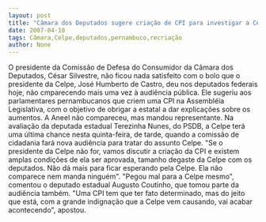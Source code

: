 ```yaml
---
layout: post
title: "Câmara dos Deputados sugere criação de CPI para investigar a Celpe em Pernambuco"
date: 2007-04-18
tags: Câmara,Celpe,deputados,pernambuco,recriação
author: None
---
```


O presidente da Comissão de Defesa do Consumidor da Câmara dos Deputados, César Silvestre, não ficou nada satisfeito com o bolo que o presidente da Celpe, José Humberto de Castro, deu nos deputados federais hoje, não cmparecendo mais uma vez à audiência pública.
Ele sugeriu aos parlamentares pernambucanos que criem uma CPI na Assembléia Legislativa, com o objetivo de obrigar a estatal a dar explicações sobre os aumentos.
A Aneel não compareceu, mas mandou representante.
Na avaliação da deputada estadual Terezinha Nunes, do PSDB, a Celpe terá uma última chance nesta quinta-feira, de tarde, quando a comissão de cidadania fará nova audiência para tratar do assunto Celpe. \"Se o presidente da Celpe não for, vamos discutir a criação da CPI e existem amplas condições de ela ser aprovada, tamanho degaste da Celpe com os deputados. Não dá mais para ficar esperando pela Celpe. Ela não comparece nem manda ninguém\".
\"Pegou mal para a Celpe mesmo\", comentou o deputado estadual Augusto Coutinho, que tomou parte da audiência também. \"Uma CPI tem que ter fato determinado, mas do jeito que está, com a grande indignação que a Celpe vem causando, vai acabar acontecendo\", apostou. 
